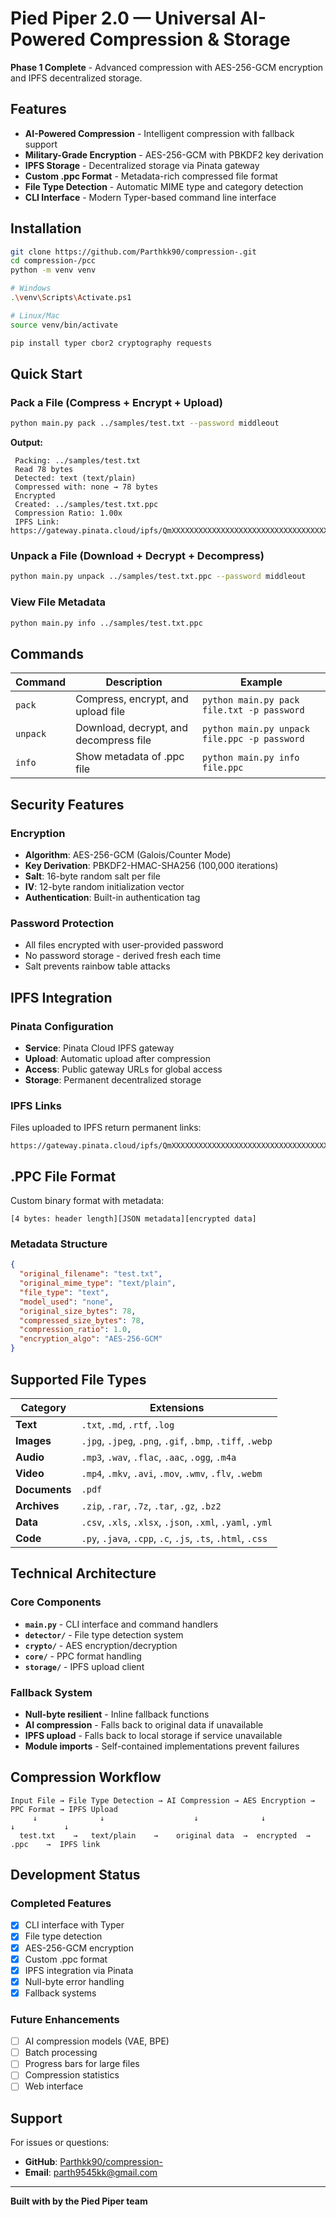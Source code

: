 # Pied Piper 2.0 — Universal AI-Powered Compression & Storage 

**Phase 1 Complete** - Advanced compression with AES-256-GCM encryption and IPFS decentralized storage.

## Features

- **AI-Powered Compression** - Intelligent compression with fallback support
- **Military-Grade Encryption** - AES-256-GCM with PBKDF2 key derivation
- **IPFS Storage** - Decentralized storage via Pinata gateway
- **Custom .ppc Format** - Metadata-rich compressed file format
- **File Type Detection** - Automatic MIME type and category detection
- **CLI Interface** - Modern Typer-based command line interface

## Installation

```bash
git clone https://github.com/Parthkk90/compression-.git
cd compression-/pcc
python -m venv venv

# Windows
.\venv\Scripts\Activate.ps1

# Linux/Mac
source venv/bin/activate

pip install typer cbor2 cryptography requests
```

## Quick Start

### Pack a File (Compress + Encrypt + Upload)
```bash
python main.py pack ../samples/test.txt --password middleout
```

**Output:**
```
 Packing: ../samples/test.txt
 Read 78 bytes
 Detected: text (text/plain)
 Compressed with: none → 78 bytes
 Encrypted
 Created: ../samples/test.txt.ppc
 Compression Ratio: 1.00x
 IPFS Link: https://gateway.pinata.cloud/ipfs/QmXXXXXXXXXXXXXXXXXXXXXXXXXXXXXXXXXXXXXXXXX
```

### Unpack a File (Download + Decrypt + Decompress)
```bash
python main.py unpack ../samples/test.txt.ppc --password middleout
```

### View File Metadata
```bash
python main.py info ../samples/test.txt.ppc
```

## Commands

| Command | Description | Example |
|---------|-------------|---------|
| `pack` | Compress, encrypt, and upload file | `python main.py pack file.txt -p password` |
| `unpack` | Download, decrypt, and decompress file | `python main.py unpack file.ppc -p password` |
| `info` | Show metadata of .ppc file | `python main.py info file.ppc` |

## Security Features

### Encryption
- **Algorithm**: AES-256-GCM (Galois/Counter Mode)
- **Key Derivation**: PBKDF2-HMAC-SHA256 (100,000 iterations)
- **Salt**: 16-byte random salt per file
- **IV**: 12-byte random initialization vector
- **Authentication**: Built-in authentication tag

### Password Protection
- All files encrypted with user-provided password
- No password storage - derived fresh each time
- Salt prevents rainbow table attacks

## IPFS Integration

### Pinata Configuration
- **Service**: Pinata Cloud IPFS gateway
- **Upload**: Automatic upload after compression
- **Access**: Public gateway URLs for global access
- **Storage**: Permanent decentralized storage

### IPFS Links
Files uploaded to IPFS return permanent links:
```
https://gateway.pinata.cloud/ipfs/QmXXXXXXXXXXXXXXXXXXXXXXXXXXXXXXXXXXXXXXXXX
```

## .PPC File Format

Custom binary format with metadata:

```
[4 bytes: header length][JSON metadata][encrypted data]
```

### Metadata Structure
```json
{
  "original_filename": "test.txt",
  "original_mime_type": "text/plain",
  "file_type": "text",
  "model_used": "none",
  "original_size_bytes": 78,
  "compressed_size_bytes": 78,
  "compression_ratio": 1.0,
  "encryption_algo": "AES-256-GCM"
}
```

## Supported File Types

| Category | Extensions |
|----------|------------|
| **Text** | `.txt`, `.md`, `.rtf`, `.log` |
| **Images** | `.jpg`, `.jpeg`, `.png`, `.gif`, `.bmp`, `.tiff`, `.webp` |
| **Audio** | `.mp3`, `.wav`, `.flac`, `.aac`, `.ogg`, `.m4a` |
| **Video** | `.mp4`, `.mkv`, `.avi`, `.mov`, `.wmv`, `.flv`, `.webm` |
| **Documents** | `.pdf` |
| **Archives** | `.zip`, `.rar`, `.7z`, `.tar`, `.gz`, `.bz2` |
| **Data** | `.csv`, `.xls`, `.xlsx`, `.json`, `.xml`, `.yaml`, `.yml` |
| **Code** | `.py`, `.java`, `.cpp`, `.c`, `.js`, `.ts`, `.html`, `.css` |

## Technical Architecture

### Core Components
- **`main.py`** - CLI interface and command handlers
- **`detector/`** - File type detection system
- **`crypto/`** - AES encryption/decryption
- **`core/`** - PPC format handling
- **`storage/`** - IPFS upload client

### Fallback System
- **Null-byte resilient** - Inline fallback functions
- **AI compression** - Falls back to original data if unavailable
- **IPFS upload** - Falls back to local storage if service unavailable
- **Module imports** - Self-contained implementations prevent failures

## Compression Workflow

```
Input File → File Type Detection → AI Compression → AES Encryption → PPC Format → IPFS Upload
     ↓              ↓                    ↓              ↓             ↓           ↓
  test.txt    →   text/plain    →    original data  →  encrypted  →  .ppc    →  IPFS link
```

## Development Status

### Completed Features
- [x] CLI interface with Typer
- [x] File type detection
- [x] AES-256-GCM encryption
- [x] Custom .ppc format
- [x] IPFS integration via Pinata
- [x] Null-byte error handling
- [x] Fallback systems

### Future Enhancements
- [ ] AI compression models (VAE, BPE)
- [ ] Batch processing
- [ ] Progress bars for large files
- [ ] Compression statistics
- [ ] Web interface

## Support

For issues or questions:
- **GitHub**: [Parthkk90/compression-](https://github.com/Parthkk90/compression-)
- **Email**: parth9545kk@gmail.com

---

**Built with  by the Pied Piper team**